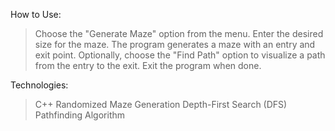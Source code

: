 How to Use:

> Choose the "Generate Maze" option from the menu.
> Enter the desired size for the maze.
> The program generates a maze with an entry and exit point.
> Optionally, choose the "Find Path" option to visualize a path from the entry to the exit.
> Exit the program when done.


Technologies:

> C++
> Randomized Maze Generation
> Depth-First Search (DFS) Pathfinding Algorithm
